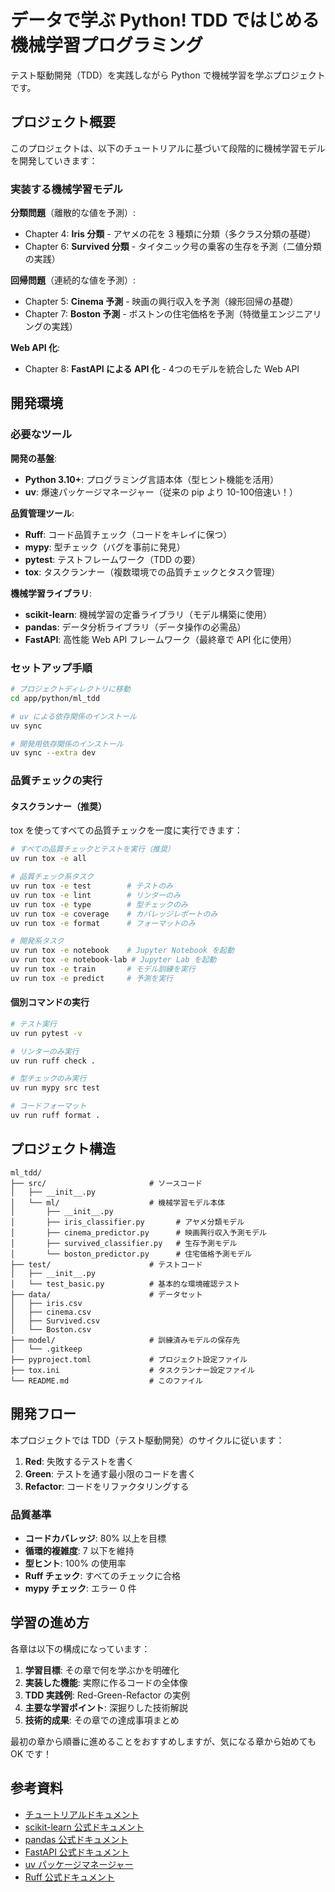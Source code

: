 # データで学ぶ Python! TDD ではじめる機械学習プログラミング

テスト駆動開発（TDD）を実践しながら Python で機械学習を学ぶプロジェクトです。

## プロジェクト概要

このプロジェクトは、以下のチュートリアルに基づいて段階的に機械学習モデルを開発していきます：

### 実装する機械学習モデル

**分類問題**（離散的な値を予測）:
- Chapter 4: **Iris 分類** - アヤメの花を 3 種類に分類（多クラス分類の基礎）
- Chapter 6: **Survived 分類** - タイタニック号の乗客の生存を予測（二値分類の実践）

**回帰問題**（連続的な値を予測）:
- Chapter 5: **Cinema 予測** - 映画の興行収入を予測（線形回帰の基礎）
- Chapter 7: **Boston 予測** - ボストンの住宅価格を予測（特徴量エンジニアリングの実践）

**Web API 化**:
- Chapter 8: **FastAPI による API 化** - 4つのモデルを統合した Web API

## 開発環境

### 必要なツール

**開発の基盤**:
- **Python 3.10+**: プログラミング言語本体（型ヒント機能を活用）
- **uv**: 爆速パッケージマネージャー（従来の pip より 10-100倍速い！）

**品質管理ツール**:
- **Ruff**: コード品質チェック（コードをキレイに保つ）
- **mypy**: 型チェック（バグを事前に発見）
- **pytest**: テストフレームワーク（TDD の要）
- **tox**: タスクランナー（複数環境での品質チェックとタスク管理）

**機械学習ライブラリ**:
- **scikit-learn**: 機械学習の定番ライブラリ（モデル構築に使用）
- **pandas**: データ分析ライブラリ（データ操作の必需品）
- **FastAPI**: 高性能 Web API フレームワーク（最終章で API 化に使用）

### セットアップ手順

```bash
# プロジェクトディレクトリに移動
cd app/python/ml_tdd

# uv による依存関係のインストール
uv sync

# 開発用依存関係のインストール
uv sync --extra dev
```

### 品質チェックの実行

#### タスクランナー（推奨）

tox を使ってすべての品質チェックを一度に実行できます：

```bash
# すべての品質チェックとテストを実行（推奨）
uv run tox -e all

# 品質チェック系タスク
uv run tox -e test        # テストのみ
uv run tox -e lint        # リンターのみ
uv run tox -e type        # 型チェックのみ
uv run tox -e coverage    # カバレッジレポートのみ
uv run tox -e format      # フォーマットのみ

# 開発系タスク
uv run tox -e notebook    # Jupyter Notebook を起動
uv run tox -e notebook-lab # Jupyter Lab を起動
uv run tox -e train       # モデル訓練を実行
uv run tox -e predict     # 予測を実行
```

#### 個別コマンドの実行

```bash
# テスト実行
uv run pytest -v

# リンターのみ実行
uv run ruff check .

# 型チェックのみ実行
uv run mypy src test

# コードフォーマット
uv run ruff format .
```

## プロジェクト構造

```
ml_tdd/
├── src/                       # ソースコード
│   ├── __init__.py
│   └── ml/                    # 機械学習モデル本体
│       ├── __init__.py
│       ├── iris_classifier.py       # アヤメ分類モデル
│       ├── cinema_predictor.py      # 映画興行収入予測モデル
│       ├── survived_classifier.py   # 生存予測モデル
│       └── boston_predictor.py      # 住宅価格予測モデル
├── test/                      # テストコード
│   ├── __init__.py
│   └── test_basic.py          # 基本的な環境確認テスト
├── data/                      # データセット
│   ├── iris.csv
│   ├── cinema.csv
│   ├── Survived.csv
│   └── Boston.csv
├── model/                     # 訓練済みモデルの保存先
│   └── .gitkeep
├── pyproject.toml             # プロジェクト設定ファイル
├── tox.ini                    # タスクランナー設定ファイル
└── README.md                  # このファイル
```

## 開発フロー

本プロジェクトでは TDD（テスト駆動開発）のサイクルに従います：

1. **Red**: 失敗するテストを書く
2. **Green**: テストを通す最小限のコードを書く
3. **Refactor**: コードをリファクタリングする

### 品質基準

- **コードカバレッジ**: 80% 以上を目標
- **循環的複雑度**: 7 以下を維持
- **型ヒント**: 100% の使用率
- **Ruff チェック**: すべてのチェックに合格
- **mypy チェック**: エラー 0 件

## 学習の進め方

各章は以下の構成になっています：

1. **学習目標**: その章で何を学ぶかを明確化
2. **実装した機能**: 実際に作るコードの全体像
3. **TDD 実践例**: Red-Green-Refactor の実例
4. **主要な学習ポイント**: 深掘りした技術解説
5. **技術的成果**: その章での達成事項まとめ

最初の章から順番に進めることをおすすめしますが、気になる章から始めても OK です！

## 参考資料

- [チュートリアルドキュメント](../../../docs/reference/case-6/テスト駆動開発から始める機械学習入門.md)
- [scikit-learn 公式ドキュメント](https://scikit-learn.org/)
- [pandas 公式ドキュメント](https://pandas.pydata.org/)
- [FastAPI 公式ドキュメント](https://fastapi.tiangolo.com/)
- [uv パッケージマネージャー](https://github.com/astral-sh/uv)
- [Ruff 公式ドキュメント](https://docs.astral.sh/ruff/)
